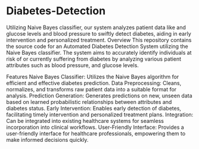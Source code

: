 # Diabetes-Detection
Utilizing Naive Bayes classifier, our system analyzes patient data like and glucose levels and blood pressure to swiftly detect diabetes, aiding in early intervention and personalized treatment.
Overview
This repository contains the source code for an Automated Diabetes Detection System utilizing the Naive Bayes classifier. The system aims to accurately identify individuals at risk of or currently suffering from diabetes by analyzing various patient attributes such as blood pressure, and glucose levels.

Features
Naive Bayes Classifier: Utilizes the Naive Bayes algorithm for efficient and effective diabetes prediction.
Data Preprocessing: Cleans, normalizes, and transforms raw patient data into a suitable format for analysis.
Prediction Generation: Generates predictions on new, unseen data based on learned probabilistic relationships between attributes and diabetes status.
Early Intervention: Enables early detection of diabetes, facilitating timely intervention and personalized treatment plans.
Integration: Can be integrated into existing healthcare systems for seamless incorporation into clinical workflows.
User-Friendly Interface: Provides a user-friendly interface for healthcare professionals, empowering them to make informed decisions quickly.
